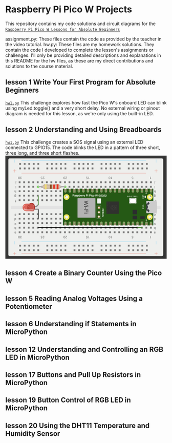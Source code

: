 # Raspberry Pi Pico W Projects

This repository contains my code solutions and circuit diagrams 
for the [`Raspberry Pi Pico W Lessons for Absolute Beginners`](https://www.youtube.com/playlist?list=PLGs0VKk2DiYz8js1SJog21cDhkBqyAhC5)

assignment.py: These files contain the code as provided by the teacher in the video tutorial.
hw.py: These files are my homework solutions. They contain the code I developed to complete the lesson's assignments or challenges.
I'll only be providing detailed descriptions and explanations in this README for the hw files, as these are my direct contributions and solutions to the course material.

## lesson 1 Write Your First Program for Absolute Beginners
[`hw1.py`](https://github.com/fullstackdevell/pico-w/blob/main/lesson%201/hw1.py)
This challenge explores how fast the Pico W's onboard LED can blink using myLed.toggle() and a very short delay. No external wiring or pinout diagram is needed for this lesson, as we're only using the built-in LED.

## lesson 2 Understanding and Using Breadboards
[`hw1.py`](https://github.com/fullstackdevell/pico-w/blob/main/lesson%202/hw1.py)
This challenge creates a SOS signal using an external LED connected to GPIO15. The code blinks the LED in a pattern of three short, three long, and three short flashes.
[![sos led](images/lesson2.png)](https://github.com/fullstackdevell/pico-w/blob/main/images/lesson2.png)


## lesson 4 Create a Binary Counter Using the Pico W

## lesson 5 Reading Analog Voltages Using a Potentiometer

## lesson 6 Understanding if Statements in MicroPython

## lesson 12 Understanding and Controlling an RGB LED in MicroPython

## lesson 17 Buttons and Pull Up Resistors in MicroPython

## lesson 19 Button Control of RGB LED in MicroPython

## lesson 20 Using the DHT11 Temperature and Humidity Sensor
